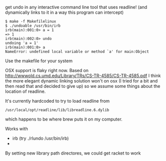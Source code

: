 get undo in any interactive command line tool that uses readline! (and dynamically links to it in a way this program can intercept)

    $ make -f Makefilelinux
    $ ./undoable /usr/bin/irb
    irb(main):001:0> a = 1
    => 1
    irb(main):002:0> undo
    undoing 'a = 1'
    irb(main):001:0> a
    NameError: undefined local variable or method `a' for main:Object

Use the makefile for your system


OSX support is flaky right now.
Based on http://wwwold.cs.umd.edu/Library/TRs/CS-TR-4585/CS-TR-4585.pdf I think the more elegant dynamic linking solution won't on osx (I tried for a bit and then read that and decided to give up) so we assume some things about the location of readline.

It's currently hardcoded to try to load readline from

    /usr/local/opt/readline/lib/libreadline.6.dylib

which happens to be where brew puts it on my computer.



Works with
* irb (try ./rlundo /usr/bin/irb)
* 

By setting new library path directores, we could get racket to work
